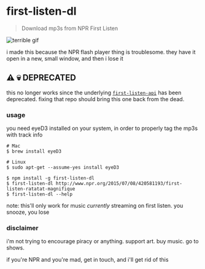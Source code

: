 # first-listen-dl

> Download mp3s from NPR First Listen

![terrible gif](http://i.imgur.com/5YCCzEF.gif)

i made this because the NPR flash player thing is troublesome. they have it open in a new, small window, and then i lose it

## :warning: :skull: DEPRECATED

this no longer works since the underlying [`first-listen-api`](https://github.com/brandly/first-listen-api#warning-skull-deprecated) has been deprecated. fixing that repo should bring this one back from the dead.

### usage

you need eyeD3 installed on your system, in order to properly tag the mp3s with track info

```shell
# Mac
$ brew install eyeD3

# Linux
$ sudo apt-get --assume-yes install eyeD3
```

```shell
$ npm install -g first-listen-dl
$ first-listen-dl http://www.npr.org/2015/07/08/420581193/first-listen-ratatat-magnifique
$ first-listen-dl --help
```

note: this'll only work for music _currently_ streaming on first listen. you snooze, you lose

### disclaimer

i'm not trying to encourage piracy or anything. support art. buy music. go to shows.

if you're NPR and you're mad, get in touch, and i'll get rid of this
